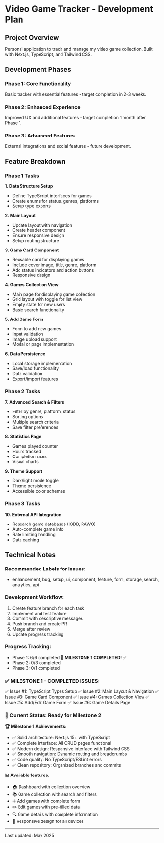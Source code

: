 # Video Game Tracker - Development Plan

## Project Overview
Personal application to track and manage my video game collection. Built with Next.js, TypeScript, and Tailwind CSS.

## Development Phases

### Phase 1: Core Functionality
Basic tracker with essential features - target completion in 2-3 weeks.

### Phase 2: Enhanced Experience  
Improved UX and additional features - target completion 1 month after Phase 1.

### Phase 3: Advanced Features
External integrations and social features - future development.

## Feature Breakdown

### Phase 1 Tasks

**1. Data Structure Setup**
- Define TypeScript interfaces for games
- Create enums for status, genres, platforms
- Setup type exports

**2. Main Layout**
- Update layout with navigation
- Create header component
- Ensure responsive design
- Setup routing structure

**3. Game Card Component**
- Reusable card for displaying games
- Include cover image, title, genre, platform
- Add status indicators and action buttons
- Responsive design

**4. Games Collection View**
- Main page for displaying game collection
- Grid layout with toggle for list view
- Empty state for new users
- Basic search functionality

**5. Add Game Form**
- Form to add new games
- Input validation
- Image upload support
- Modal or page implementation

**6. Data Persistence**
- Local storage implementation
- Save/load functionality
- Data validation
- Export/import features

### Phase 2 Tasks

**7. Advanced Search & Filters**
- Filter by genre, platform, status
- Sorting options
- Multiple search criteria
- Save filter preferences

**8. Statistics Page**
- Games played counter
- Hours tracked
- Completion rates
- Visual charts

**9. Theme Support**
- Dark/light mode toggle
- Theme persistence
- Accessible color schemes

### Phase 3 Tasks

**10. External API Integration**
- Research game databases (IGDB, RAWG)
- Auto-complete game info
- Rate limiting handling
- Data caching

## Technical Notes

### Recommended Labels for Issues:
- enhancement, bug, setup, ui, component, feature, form, storage, search, analytics, api

### Development Workflow:
1. Create feature branch for each task
2. Implement and test feature
3. Commit with descriptive messages
4. Push branch and create PR
5. Merge after review
6. Update progress tracking

### Progress Tracking:
- Phase 1: 6/6 completed 🎉 **MILESTONE 1 COMPLETED!** ✅
- Phase 2: 0/3 completed
- Phase 3: 0/1 completed

### ✅ MILESTONE 1 - COMPLETED ISSUES:
✅ Issue #1: TypeScript Types Setup
✅ Issue #2: Main Layout & Navigation
✅ Issue #3: Game Card Component
✅ Issue #4: Games Collection View
✅ Issue #5: Add/Edit Game Form
✅ Issue #6: Game Details Page

### 🚀 Current Status: Ready for Milestone 2!

**🏆 Milestone 1 Achievements:**
- ✅ Solid architecture: Next.js 15+ with TypeScript
- ✅ Complete interface: All CRUD pages functional
- ✅ Modern design: Responsive interface with Tailwind CSS
- ✅ Smooth navigation: Dynamic routing and breadcrumbs
- ✅ Code quality: No TypeScript/ESLint errors
- ✅ Clean repository: Organized branches and commits

**📊 Available features:**
- 🏠 Dashboard with collection overview
- 📚 Game collection with search and filters
- ➕ Add games with complete form
- ✏️ Edit games with pre-filled data
- 🔍 Game details with complete information
- 📱 Responsive design for all devices

---

Last updated: May 2025 